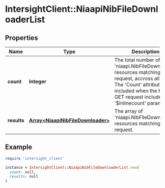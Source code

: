 # IntersightClient::NiaapiNibFileDownloaderList

## Properties

| Name | Type | Description | Notes |
| ---- | ---- | ----------- | ----- |
| **count** | **Integer** | The total number of &#39;niaapi.NibFileDownloader&#39; resources matching the request, accross all pages. The &#39;Count&#39; attribute is included when the HTTP GET request includes the &#39;$inlinecount&#39; parameter. | [optional] |
| **results** | [**Array&lt;NiaapiNibFileDownloader&gt;**](NiaapiNibFileDownloader.md) | The array of &#39;niaapi.NibFileDownloader&#39; resources matching the request. | [optional] |

## Example

```ruby
require 'intersight_client'

instance = IntersightClient::NiaapiNibFileDownloaderList.new(
  count: null,
  results: null
)
```

